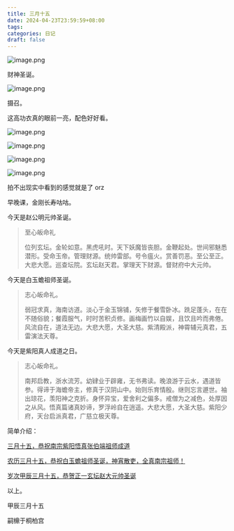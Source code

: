 ```yaml
---
title: 三月十五
date: 2024-04-23T23:59:59+08:00
tags: 
categories: 日记
draft: false
---
```

![image.png](https://cdn.jsdelivr.net/gh/luo029/blogimage@main/24%200424%200621%2027.png)

财神圣诞。

![image.png](https://cdn.jsdelivr.net/gh/luo029/blogimage@main/24%200424%200621%2044.png)

摄召。

这高功衣真的眼前一亮，配色好好看。

![image.png](https://cdn.jsdelivr.net/gh/luo029/blogimage@main/24%200424%200622%2034.png)

![image.png](https://cdn.jsdelivr.net/gh/luo029/blogimage@main/24%200424%200622%2042.png)

![image.png](https://cdn.jsdelivr.net/gh/luo029/blogimage@main/24%200424%200622%2050.png)

![image.png](https://cdn.jsdelivr.net/gh/luo029/blogimage@main/24%200424%200622%2055.png)

拍不出现实中看到的感觉就是了 orz

早晚课，金刚长寿咕咕。

今天是赵公明元帅圣诞。

> 至心皈命礼
> 
> 位列玄坛。金轮如意。黑虎吼时。天下妖魔皆丧胆。金鞭起处。世间邪魅悉潜形。受命玉帝。管理财源。统帅雷部。号令瘟火。赏善罚恶。至公至正。大悲大愿。巡查坛院。玄坛赵天君。掌理天下财源。督财府中大元帅。

今天是白玉蟾祖师圣诞。

> 志心皈命礼。
> 
> 弱冠求真，海南访道。淡心于金玉锦铺，矢修于餐雪卧冰。跣足蓬头，在在不随俗貌；餐霞服气，时时苦积贞修。画梅画竹以自娱，且饮且吟而弗倦。风流自在，道法无边。大悲大愿，大圣大慈。紫清殿派，神霄辅元真君，五雷演法天尊。

今天是紫阳真人成道之日。

> 志心皈命礼。
> 
> 南邦启教，浙水流芳。幼肄业于辟雍，无书弗读。晚浪游于云水，遇道皆参。得谛于海蟾帝主，修真于汉阴山中。始则乐育情殷。继则忘言遯世。袖出琼花，羡阳神之克折。身怀异宝，爱舍利之偏多。戒僧为之减色，处厚因之从风。悟真篇诸真妙谛，罗浮岭自在逍遥。大悲大愿，大圣大慈。紫阳少府，天台启派真君，广慈立极天尊。

简单介绍：

[三月十五，恭祝南宗紫阳悟真张伯端祖师成道](https://mp.weixin.qq.com/s/6lNjmhmjJHbCDGIQUNHOyA)

[农历三月十五，恭祝白玉蟾祖师圣诞，神宵散吏，全真南宗祖师！](https://mp.weixin.qq.com/s/KiH-SYkw5qI0XwqOoYy-Jw)

[岁次甲辰三月十五，恭贺正一玄坛赵大元帅圣诞](https://mp.weixin.qq.com/s/ieex6kI6iVUC0jneDIiaGw)

以上。

甲辰三月十五

嗣檙于桐柏宫